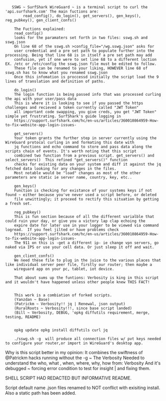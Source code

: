        SSWG ~ SurfShark WireGuard ~ is a terminal script to curl the 'api.surfshark.com' The main fuctions are:
            read_config(), do_login(), get_servers(), gen_keys(), reg_pubkey(), gen_client_confs()	

        The Fuctions explained: 
        read_config()
        looks for the paramaters set forth in two files: sswg.sh and sswg.json 
        On line 68 of the sswg.sh >config_file="/wg.sswg.json" asks for
        user credential and a pre set path to populate further into the processing. Being that line 68 is in itself a pre set path may add
        confusion, yet if one were to set line 68 to a different loction EX. /etc or /etc/config the sswg.json file must be edited to follow.
        These file can be renamed to your liking, HOWEVER line 68 of sswg.sh has to know what you renamed sswg.json
        Once this infomation is proccessd initially the script load the 9 lines of translation and definition of paths.
        
        do_login()
        The login function is being passed info that was processed curling the api with your user/pass data
        This is where it is looking to see if you passed the https challenges and recieved a token currently called "JWT Token"
        all important code swapping, you give creds, you get "JWT Token" simple yet frustrating. SurfShark's guide logging in
        https://support.surfshark.com/hc/en-us/articles/360010864959-How-to-fix-website-app-login-issues-
        
        get_servers()
        Your token grants the further step in server currently using the WireGuard protocal curling in and formating this date with 
        jq functions and echo command to store and pass data along the scripts chain of events. It's worth noting that this script 
        combined two function from a previous script. get_servers() and select_servers()  This refined "get_servers()" function
        checks for existing data on your system and diff it against the jq fetched data looking for any changes in the files.
        Most notable would be "load" changes as most of the other parameters are static ie server name, country, key, etc..
        
        gen_keys()
        Function is checking for existance of your systems keys if not found ~ either because you've never used a script before, or deleted
        file unwittingly; it proceed to rectify this situation by getting a fresh set.
        
        reg_pubkey()
        This is fun section because of all the different varialble that could ruin your day, or give you a victory lap clap echoing the
        expire date for later use in your logger to be viewed via command logread.  If you feel jilted or have problems check
        https://support.surfshark.com/hc/en-us/articles/360010864959-How-to-fix-website-app-login-issues-
        The 911 on this is -get a different ip- ie change vpn servers, go naked via IPS or use your cell data. Or just sleep it off and wait.
        
        gen_client_confs()
        We need these file to plug in the juice to the various places that like individual server peer file, firstly our router; then maybe a 
        wireguard app on your pc, tablet, iot device. 
        
        That about sums up the funtions: Verbosity is king in this script and it wouldn't have happened unless other people knew THIS FACT!
        
             
        This work is a combiation of forked scripts. 
        (Yanzdan ~ Base) 
        (Patrickm ~ Verbosity!! jq | Renewal, json output)
        (RuralRoots ~ Verbosity!!!, since base script landed)
        (Bill ~ Verbosity, DEBUG, 'opkg diffutils requirement, merge, testing, README)
        
        
        opkg update opkg install diffutils curl jq  
        
        ./sswg.sh -g  will produce all connection files w/ pvt keys needed to configure your router,or import in WireGuard's desktop app.
        
        
        
 Why is this script better in my opinion: It combines the swiftness of @Patrickm hacks running without the -g
 ~ The Verbosity Needed to understand the who, what , when, where, why, how from: Verbosity
 And it's debugged ~ forcing error condition to test for insight | and fixing them. 
        

SHELL SCRIPT HAD REDACTED BUT INFORMATIVE README. 

Script default name .json files renamed to NOT conflict with exisiting install.
Also a static path has been added. 
